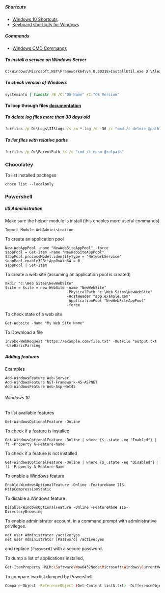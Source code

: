 ##### Shortcuts

- [Windows 10 Shortcuts](http://www.hanselman.com/blog/CollectingWindows10AnniversaryEditionKeyboardShortcuts.aspx)
- [Keyboard shortcuts for Windows](https://support.microsoft.com/en-gb/help/126449/keyboard-shortcuts-for-windows)

##### Commands

- [Windows CMD Commands](https://ss64.com/nt/)

##### To install a service on Windows Server

```bat
C:\Windows\Microsoft.NET\Framework64\v4.0.30319>InstallUtil.exe D:\Alex.Scheduler.exe
```

##### To check version of Windows
```bat
systeminfo | findstr /B /C:"OS Name" /C:"OS Version"
```

#### To loop through files [documentation](https://technet.microsoft.com/zh-tw/library/cc753551.aspx)

##### To delete log files more than 30 days old
```cmd
forfiles /p D:\Logs\IISLogs /s /m *.log /d –30 /c "cmd /c delete @path"
```

##### To list files with relative paths
```bat
forfiles /p D:\ParentPath /s /c "cmd /c echo @relpath"
```

### Chocolatey

To list installed packages

```console
choco list --localonly
```

### Powershell

##### IIS Administration

Make sure the helper module is install (this enables more useful commands)

```console
Import-Module WebAdministration
```

To create an application pool

```console
New-WebAppPool -name "NewWebSiteAppPool" -force
$appPool = Get-Item -name "NewWebSiteAppPool"
$appPool.processModel.identityType = "NetworkService"
$appPool.enable32BitAppOnWin64 = 0
$appPool | Set-Item
```

To create a web site (assuming an application pool is created)

```console
mkdir "c:\Web Sites\NewWebSite"
$site = $site = new-WebSite -name "NewWebSite"
                            -PhysicalPath "c:\Web Sites\NewWebSite"
                            -HostHeader "app.example.com"
                            -ApplicationPool "NewWebSiteAppPool"
                            -force
```

To check state of a web site

```console
Get-Website -Name "My Web Site Name"
```

To Download a file

```console
Invoke-WebRequest "https://example.com/file.txt" -OutFile "output.txt -UseBasicParsing
```

##### Adding features

Examples

```console
Add-WindowsFeature Web-Server
Add-WindowsFeature NET-Framework-45-ASPNET
Add-WindowsFeature Web-Asp-Net45
```

###### Windows 10

To list available features

```console
Get-WindowsOptionalFeature -Online
```

To check if a feature is installed

```console
Get-WindowsOptionalFeature -Online | where {$_.state -eq "Enabled"} | ft -Property A-Feature-Name
```

To check if a feature is not installed

```console
Get-WindowsOptionalFeature -Online | where {$_.state -eq "Disabled"} | ft -Property A-Feature-Name
```

To enable a Windows feature

```console
Enable-WindowsOptionalFeature -Online -FeatureName IIS-HttpCompressionStatic
```

To disable a Windows feature

```console
Disable-WindowsOptionalFeature -Online -FeatureName IIS-DirectoryBrowsing
```

To enable administrator account, in a command prompt with administrative
privileges.

```console
net user Administrator /active:yes
net user Administrator [Password] /active:yes
```

and replace `[Password]` with a secure password.


To dump a list of applications installed,

```sh
Get-ItemProperty HKLM:\Software\Wow6432Node\Microsoft\Windows\CurrentVersion\Uninstall\* | Select-Object DisplayName, DisplayVersion, Publisher, InstallDate | Format-Table –AutoSize
```

To compare two list dumped by Powershell

```sh
Compare-Object -ReferenceObject (Get-Content listA.txt) -DifferenceObject (Get-Content listB.txt)
```
